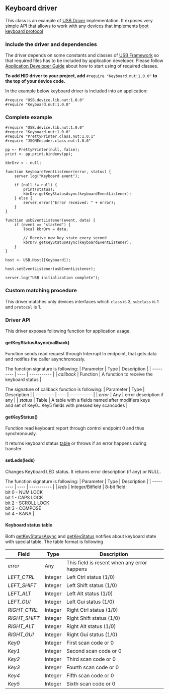 ## Keyboard driver

This class is an example of [USB.Driver](../../DriverDevelopmentGuide.md#usbdriver-classHID_Driver.md) implementation. It exposes very simple API that allows to work with any devices that implements [boot keyboard protocol](http://www.usb.org/developers/hidpage/HID1_11.pdf)


### Include the driver and dependencies

The driver depends on some constants and classes of [USB Framework](../../README.md) so that required files has to be included by application developer. Please follow [Application Developer Guide](../../ApplicationDevelopmentGuide.md#include-the-framework-and-drivers) about how to start using of required classes.

**To add HID driver to your project, add** `#require "Keyboard.nut:1.0.0"` **to the top of your device code.**

In the example below keyboard driver is included into an application:

```squirrel
#require "USB.device.lib.nut:1.0.0"
#require "Keyboard.nut:1.0.0"
```

### Complete example

```squirrel
#require "USB.device.lib.nut:1.0.0"
#require "Keyboard.nut:1.0.0"
#require "PrettyPrinter.class.nut:1.0.1"
#require "JSONEncoder.class.nut:1.0.0"

pp <- PrettyPrinter(null, false);
print <- pp.print.bindenv(pp);

kbrDrv < - null;

function keyboardEventListener(error, status) {
    server.log("Keyboard event");

    if (null != null) {
        print(status);
        kbrDrv.getKeyStatusAsync(keyboardEventListener);
    } else {
        server.error("Error received: " + error);
    }
}

function usbEventListener(event, data) {
    if (event == "started") {
        local kbrDrv = data;

        // Receive new key state every second
        kbrDrv.getKeyStatusAsync(keyboardEventListener);
    }
}

host <- USB.Host([Keyboard]);

host.setEventListener(usbEventListener);

server.log("USB initialization complete");

```

### Custom matching procedure

This driver matches only devices interfaces which `class` is 3, `subclass` is 1 and `protocol` is 1.

### Driver API

This driver exposes following function for application usage.


#### getKeyStatusAsync(callback)

Function sends read request through Interrupt In endpoint, that gets data and notifies the caller asynchronously.

The function signature is following:
| Parameter | Type | Description |
| --------- | ---- | ----------- |
| *callback* | Function | A function to receive the keyboard status |

The signature of callback function is following:
| Parameter | Type | Description |
| --------- | ---- | ----------- |
| *error*   | Any | error description if any |
| *status* | Table | A table with a fields named after modifiers keys </br> and set of Key0...Key5 fields with pressed key scancodes  |

#### getKeyStatus()

Function read keyboard report  through control endpoint 0 and thus synchronously.

It returns keyboard status [table](#table) or throws if an error happens during transfer

#### setLeds(leds)

Changes Keyboard LED status. It returns error description (if any) or NULL.

The function signature is following:
| Parameter | Type | Description |
| --------- | ---- | ----------- |
| *leds* | Integer/Bitfield | 8-bit field:</br>bit 0 - NUM LOCK</br>bit 1 - CAPS LOCK</br>bit 2 - SCROLL LOCK</br>bit 3 - COMPOSE</br>bit 4 - KANA |


#### Keyboard status table

Both [getKeyStatusAsync]() and [getKeyStatus]() notifies about keyboard state with special table. The table format is following

| Field | Type | Description |
| --------- | ---- | ----------- |
| *error* | Any | This field is resent when any error happens |
| *LEFT_CTRL* | Integer|  Left Ctrl status (1/0) |
| *LEFT_SHIFT* | Integer | Left Shift status (1/0) |
| *LEFT_ALT*  | Integer| Left Alt status (1/0) |
| *LEFT_GUI*  | Integer| Left Gui status (1/0) |
| *RIGHT_CTRL*  | Integer| Right Ctrl status (1/0) |
| *RIGHT_SHIFT*  | Integer| Right Shift status (1/0) |
| *RIGHT_ALT* | Integer| Right Alt status (1/0) |
| *RIGHT_GUI* | Integer| Right Gui status (1/0) |
| *Key0* | Integer| First scan code or 0 |
| *Key1* | Integer| Second scan code or 0 |
| *Key2* | Integer| Third scan code or 0 |
| *Key3* | Integer| Fourth scan code or 0 |
| *Key4* | Integer| Fifth scan code or 0 |
| *Key5* | Integer| Sixth scan code or 0 |